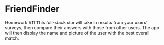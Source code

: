 # FriendFinder
Homework #11 This full-stack site will take in results from your users' surveys, then compare their answers with those from other users. The app will then display the name and picture of the user with the best overall match.
